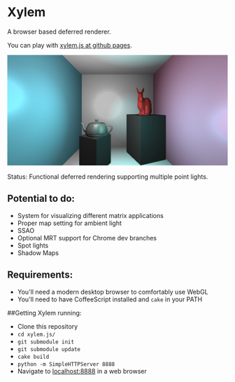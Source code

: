 # Xylem

A browser based deferred renderer.

You can play with [xylem.js at github pages](http://zethraeus.github.io/xylem.js/index.html).

![cornell box with teapot](notes/ss_2013-11-16_2.png)

Status: Functional deferred rendering supporting multiple point lights.

## Potential to do:
* System for visualizing different matrix applications
* Proper map setting for ambient light
* SSAO
* Optional MRT support for Chrome dev branches
* Spot lights
* Shadow Maps

## Requirements:
* You'll need a modern desktop browser to comfortably use WebGL
* You'll need to have CoffeeScript installed and `cake` in your PATH

##Getting Xylem running:
* Clone this repository
* `cd xylem.js/`
* `git submodule init`
* `git submodule update`
* `cake build`
* `python -m SimpleHTTPServer 8888`
* Navigate to [localhost:8888](http://localhost:8888/) in a web browser
